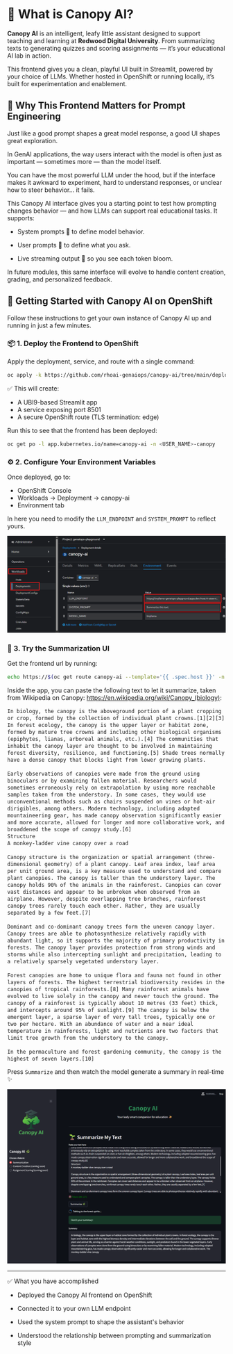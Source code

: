 # 🌿 What is Canopy AI?

<div class="terminal-curl"></div>

**Canopy AI** is an intelligent, leafy little assistant designed to support teaching and learning at **Redwood Digital University**. From summarizing texts to generating quizzes and scoring assignments — it’s your educational AI lab in action.

This frontend gives you a clean, playful UI built in Streamlit, powered by your choice of LLMs. Whether hosted in OpenShift or running locally, it’s built for experimentation and enablement.

## 🎯 Why This Frontend Matters for Prompt Engineering

Just like a good prompt shapes a great model response, a good UI shapes great exploration.

In GenAI applications, the way users interact with the model is often just as important — sometimes more — than the model itself.

You can have the most powerful LLM under the hood, but if the interface makes it awkward to experiment, hard to understand responses, or unclear how to steer behavior... it fails.

This Canopy AI interface gives you a starting point to test how prompting changes behavior — and how LLMs can support real educational tasks. It supports:

- System prompts 🧠 to define model behavior.

- User prompts 💬 to define what you ask.

- Live streaming output 🌱 so you see each token bloom.

In future modules, this same interface will evolve to handle content creation, grading, and personalized feedback.

## 🚀 Getting Started with Canopy AI on OpenShift

Follow these instructions to get your own instance of Canopy AI up and running in just a few minutes.

### 📦 1. Deploy the Frontend to OpenShift

Apply the deployment, service, and route with a single command:

```bash
oc apply -k https://github.com/rhoai-genaiops/canopy-ai/tree/main/deployment
```

✅ This will create:

- A UBI9-based Streamlit app
- A service exposing port 8501
- A secure OpenShift route (TLS termination: edge)

Run this to see that the frontend has been deployed:
```bash
oc get po -l app.kubernetes.io/name=canopy-ai -n <USER_NAME>-canopy
```

### ⚙️ 2. Configure Your Environment Variables

Once deployed, go to:
- OpenShift Console
- Workloads -> Deployment -> canopy-ai
- Environment tab

In here you need to modify the `LLM_ENDPOINT` and `SYSTEM_PROMPT` to reflect yours.

![change-env-vars](./images/change-env-vars.png)

### 🧪 3. Try the Summarization UI

Get the frontend url by running:
```bash
echo https://$(oc get route canopy-ai --template='{{ .spec.host }}' -n <USER_NAME>-canopy)
```

Inside the app, you can paste the following text to let it summarize, taken from Wikipedia on Canopy: https://en.wikipedia.org/wiki/Canopy_(biology):

    In biology, the canopy is the aboveground portion of a plant cropping or crop, formed by the collection of individual plant crowns.[1][2][3] In forest ecology, the canopy is the upper layer or habitat zone, formed by mature tree crowns and including other biological organisms (epiphytes, lianas, arboreal animals, etc.).[4] The communities that inhabit the canopy layer are thought to be involved in maintaining forest diversity, resilience, and functioning.[5] Shade trees normally have a dense canopy that blocks light from lower growing plants.

    Early observations of canopies were made from the ground using binoculars or by examining fallen material. Researchers would sometimes erroneously rely on extrapolation by using more reachable samples taken from the understory. In some cases, they would use unconventional methods such as chairs suspended on vines or hot-air dirigibles, among others. Modern technology, including adapted mountaineering gear, has made canopy observation significantly easier and more accurate, allowed for longer and more collaborative work, and broaddened the scope of canopy study.[6]
    Structure
    A monkey-ladder vine canopy over a road

    Canopy structure is the organization or spatial arrangement (three-dimensional geometry) of a plant canopy. Leaf area index, leaf area per unit ground area, is a key measure used to understand and compare plant canopies. The canopy is taller than the understory layer. The canopy holds 90% of the animals in the rainforest. Canopies can cover vast distances and appear to be unbroken when observed from an airplane. However, despite overlapping tree branches, rainforest canopy trees rarely touch each other. Rather, they are usually separated by a few feet.[7]

    Dominant and co-dominant canopy trees form the uneven canopy layer. Canopy trees are able to photosynthesize relatively rapidly with abundant light, so it supports the majority of primary productivity in forests. The canopy layer provides protection from strong winds and storms while also intercepting sunlight and precipitation, leading to a relatively sparsely vegetated understory layer.

    Forest canopies are home to unique flora and fauna not found in other layers of forests. The highest terrestrial biodiversity resides in the canopies of tropical rainforests.[8] Many rainforest animals have evolved to live solely in the canopy and never touch the ground. The canopy of a rainforest is typically about 10 metres (33 feet) thick, and intercepts around 95% of sunlight.[9] The canopy is below the emergent layer, a sparse layer of very tall trees, typically one or two per hectare. With an abundance of water and a near ideal temperature in rainforests, light and nutrients are two factors that limit tree growth from the understory to the canopy.

    In the permaculture and forest gardening community, the canopy is the highest of seven layers.[10] 


Press `Summarize` and then watch the model generate a summary in real-time ✨

![summarize-with-canopy](./images/summarize-with-canopy.png)

---

✅ What you have accomplished

- Deployed the Canopy AI frontend on OpenShift

- Connected it to your own LLM endpoint

- Used the system prompt to shape the assistant's behavior

- Understood the relationship between prompting and summarization style